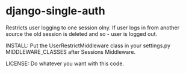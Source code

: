 django-single-auth
==================

Restricts user logging to one session olny. If user logs in from another source the old session is deleted and so - user is logged out.

INSTALL:
Put the UserRestrictMiddleware class in your settings.py MIDDLEWARE_CLASSES after Sessions Middleware.

LICENSE:
Do whatever you want with this code.
